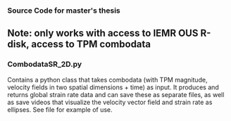 ### Source Code for master's thesis
## Note: only works with access to IEMR OUS R-disk, access to TPM combodata

### CombodataSR_2D.py
Contains a python class that takes combodata (with TPM magnitude, velocity fields in two spatial dimensions + time) as input. It produces and returns global strain rate data and can save these as separate files, as well as save videos that visualize the velocity vector field and strain rate as ellipses. See file for example of use.
